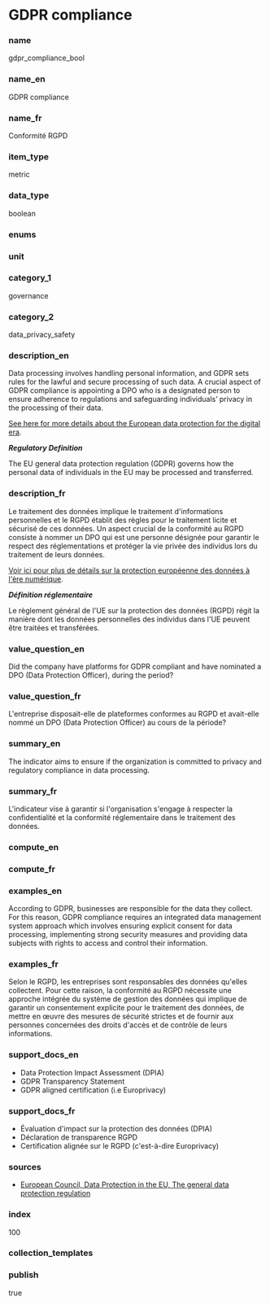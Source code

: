 # GDPR compliance

### name

gdpr_compliance_bool

### name_en

GDPR compliance

### name_fr

Conformité RGPD

### item_type

metric

### data_type

boolean

### enums



### unit



### category_1

governance

### category_2

data_privacy_safety

### description_en

Data processing involves handling personal information, and GDPR sets rules for the lawful and
secure processing of such data. A crucial aspect of GDPR compliance is appointing a DPO who is a
designated person to ensure adherence to regulations and safeguarding individuals’ privacy in the
processing of their data.

[See here for more details about the European data protection for the digital era](https://www.consilium.europa.eu/en/infographics/data-protection-regulation-infographics/).

***Regulatory Definition***

The EU general data protection regulation (GDPR) governs how the personal data of individuals in the
EU may be processed and transferred.  


### description_fr

Le traitement des données implique le traitement d'informations personnelles et le RGPD établit des
règles pour le traitement licite et sécurisé de ces données. Un aspect crucial de la conformité au
RGPD consiste à nommer un DPO qui est une personne désignée pour garantir le respect des
réglementations et protéger la vie privée des individus lors du traitement de leurs données.

[Voir ici pour plus de détails sur la protection européenne des données à l'ère numérique](https://www.consilium.europa.eu/en/infographics/data-protection-regulation-infographics/).

***Définition réglementaire***

Le règlement général de l'UE sur la protection des données (RGPD) régit la manière dont les données
personnelles des individus dans l'UE peuvent être traitées et transférées.

### value_question_en

Did the company have platforms for GDPR compliant and have nominated a
DPO (Data Protection Officer), during the period?

### value_question_fr

L'entreprise disposait-elle de plateformes conformes au RGPD et
avait-elle nommé un DPO (Data Protection Officer) au cours de la période?

### summary_en

The indicator aims to ensure if the organization is committed to privacy and regulatory compliance
in data processing. 

### summary_fr

L'indicateur vise à garantir si l'organisation s'engage à respecter la confidentialité et la
conformité réglementaire dans le traitement des données.

### compute_en



### compute_fr



### examples_en

According to GDPR, businesses are responsible for the data they collect. For this reason, GDPR
compliance requires an integrated data management system approach which involves ensuring explicit
consent for data processing, implementing strong security measures and providing data subjects
with rights to access and control their information.

### examples_fr

Selon le RGPD, les entreprises sont responsables des données qu'elles collectent. Pour cette raison,
la conformité au RGPD nécessite une approche intégrée du système de gestion des données qui
implique de garantir un consentement explicite pour le traitement des données, de mettre en œuvre
des mesures de sécurité strictes et de fournir aux personnes concernées des droits d'accès et de
contrôle de leurs informations.

### support_docs_en

- Data Protection Impact Assessment (DPIA)
- GDPR Transparency Statement
- GDPR aligned certification (i.e Europrivacy)

### support_docs_fr

- Évaluation d'impact sur la protection des données (DPIA)
- Déclaration de transparence RGPD
- Certification alignée sur le RGPD (c'est-à-dire Europrivacy)

### sources

- [European Council, Data Protection in the EU, The general data protection regulation](https://www.consilium.europa.eu/en/policies/data-protection/data-protection-regulation/#gdpr)
            
### index

100

### collection_templates



### publish

true
